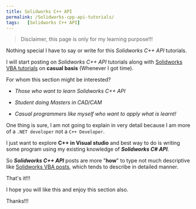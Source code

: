 ```yaml
---
title: Solidworks C++ API
permalink: /Solidworks-cpp-api-tutorials/
tags:   [Solidworks C++ API]
---
```


> Disclaimer, this page is only for my learning purpose!!!

Nothing special I have to say or write for this *Solidworks C++ API* tutorials.

I will start posting on *Solidworks C++ API* tutorials along with [Solidworks VBA tutorials](/solidworks-macros/vba-in-solidworks/) on **casual basis** (Whenever I got time).

For whom this section might be interested?

 * *Those who want to learn Solidworks C++ API*

 * *Student doing Masters in CAD/CAM*

 * *Casual programmers like myself who want to apply what is learnt!*

One thing is sure, I am not going to explain in very detail because I am more of a `.NET developer` not a `C++ Developer`.

I just want to explore **C++ in Visual studio** and best way to do is writing some program using my existing knowledge of ***Solidworks C# API***.

So ***Solidworks C++ API*** posts are more "**how**" to type not much descriptive like [Solidworks VBA posts](/solidworks-macros/vba-in-solidworks), which tends to describe in detailed manner.

That's it!!!

I hope you will like this and enjoy this section also.

Thanks!!!